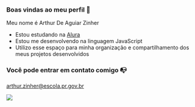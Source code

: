 ### Boas vindas ao meu perfil 💙
Meu nome é Arthur De Aguiar Zinher

- Estou estudando na [Alura](https://www.alura.com.br)
- Estou me desenvolvendo na linguagem JavaScript
- Utilizo esse espaço para minha organização e compartilhamento dos meus projetos desenvolvidos

### Você pode entrar em contato comigo 📭

arthur.zinher@escola.pr.gov.br

![](https://tenor.com/pt-BR/view/rock-one-eyebrow-raised-rock-staring-the-rock-gif-22113367)
